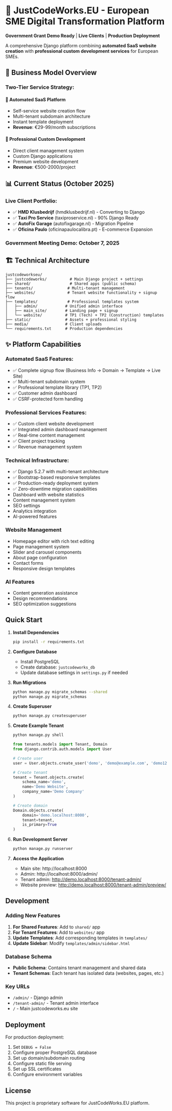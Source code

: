 # 🚀 JustCodeWorks.EU - European SME Digital Transformation Platform

**Government Grant Demo Ready** | **Live Clients** | **Production Deployment**

A comprehensive Django platform combining **automated SaaS website creation** with **professional custom development services** for European SMEs.

## 🎯 **Business Model Overview**

### **Two-Tier Service Strategy:**

#### 🤖 **Automated SaaS Platform** 
- Self-service website creation flow
- Multi-tenant subdomain architecture  
- Instant template deployment
- **Revenue**: €29-99/month subscriptions

#### 🏢 **Professional Custom Development**
- Direct client management system
- Custom Django applications  
- Premium website development
- **Revenue**: €500-2000/project

## 📊 **Current Status (October 2025)**

### **Live Client Portfolio:**
- ✅ **HMD Klusbedrijf** (hmdklusbedrijf.nl) - Converting to Django
- ✅ **Taxi Pro Service** (taxiproservice.nl) - 90% Django Ready  
- ✅ **AutoFix Garage** (autofixgarage.nl) - Migration Pipeline
- ✅ **Oficina Paulo** (oficinapaulocalibra.pt) - E-commerce Expansion

### **Government Meeting Demo:** October 7, 2025

## 🏗️ **Technical Architecture**

```
justcodeworkseu/
├── justcodeworks/          # Main Django project + settings
├── shared/                 # Shared apps (public schema)
├── tenants/               # Multi-tenant management
├── websites/              # Tenant website functionality + signup flow
├── templates/             # Professional templates system
│   ├── admin/            # Unified admin interface
│   ├── main_site/        # Landing page + signup
│   └── website/          # TP1 (Tech) + TP2 (Construction) templates
├── static/               # Assets + professional styling
├── media/                # Client uploads
└── requirements.txt      # Production dependencies
```

## ✨ **Platform Capabilities**

### **Automated SaaS Features:**
- ✅ Complete signup flow (Business Info → Domain → Template → Live Site)
- ✅ Multi-tenant subdomain system
- ✅ Professional template library (TP1, TP2)  
- ✅ Customer admin dashboard
- ✅ CSRF-protected form handling

### **Professional Services Features:**
- ✅ Custom client website development
- ✅ Integrated admin dashboard management
- ✅ Real-time content management
- ✅ Client project tracking
- ✅ Revenue management system

### **Technical Infrastructure:**
- ✅ Django 5.2.7 with multi-tenant architecture
- ✅ Bootstrap-based responsive templates
- ✅ Production-ready deployment system
- ✅ Zero-downtime migration capabilities
- Dashboard with website statistics
- Content management system
- SEO settings
- Analytics integration
- AI-powered features

### Website Management
- Homepage editor with rich text editing
- Page management system
- Slider and carousel components
- About page configuration
- Contact forms
- Responsive design templates

### AI Features
- Content generation assistance
- Design recommendations
- SEO optimization suggestions

## Quick Start

1. **Install Dependencies**
   ```bash
   pip install -r requirements.txt
   ```

2. **Configure Database**
   - Install PostgreSQL
   - Create database: `justcodeworks_db`
   - Update database settings in `settings.py` if needed

3. **Run Migrations**
   ```bash
   python manage.py migrate_schemas --shared
   python manage.py migrate_schemas
   ```

4. **Create Superuser**
   ```bash
   python manage.py createsuperuser
   ```

5. **Create Example Tenant**
   ```bash
   python manage.py shell
   ```
   ```python
   from tenants.models import Tenant, Domain
   from django.contrib.auth.models import User
   
   # Create user
   user = User.objects.create_user('demo', 'demo@example.com', 'demo123')
   
   # Create tenant
   tenant = Tenant.objects.create(
       schema_name='demo',
       name='Demo Website',
       company_name='Demo Company'
   )
   
   # Create domain
   Domain.objects.create(
       domain='demo.localhost:8000',
       tenant=tenant,
       is_primary=True
   )
   ```

6. **Run Development Server**
   ```bash
   python manage.py runserver
   ```

7. **Access the Application**
   - Main site: http://localhost:8000
   - Admin: http://localhost:8000/admin/
   - Tenant admin: http://demo.localhost:8000/tenant-admin/
   - Website preview: http://demo.localhost:8000/tenant-admin/preview/

## Development

### Adding New Features

1. **For Shared Features**: Add to `shared/` app
2. **For Tenant Features**: Add to `websites/` app
3. **Update Templates**: Add corresponding templates in `templates/`
4. **Update Sidebar**: Modify `templates/admin/sidebar.html`

### Database Schema

- **Public Schema**: Contains tenant management and shared data
- **Tenant Schemas**: Each tenant has isolated data (websites, pages, etc.)

### Key URLs

- `/admin/` - Django admin
- `/tenant-admin/` - Tenant admin interface
- `/` - Main justcodeworks.eu site

## Deployment

For production deployment:

1. Set `DEBUG = False`
2. Configure proper PostgreSQL database
3. Set up domain/subdomain routing
4. Configure static file serving
5. Set up SSL certificates
6. Configure environment variables

## License

This project is proprietary software for JustCodeWorks.EU platform.